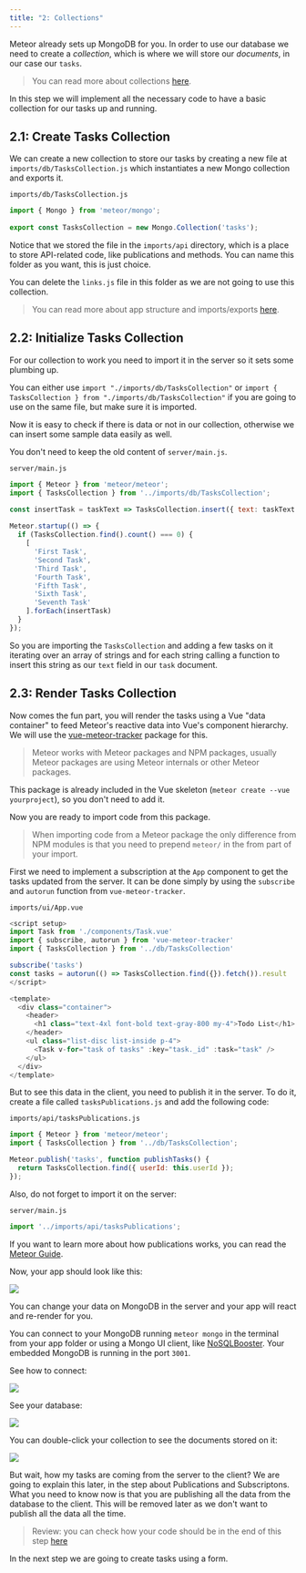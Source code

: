 ```yaml
---
title: "2: Collections"
---
```


Meteor already sets up MongoDB for you. In order to use our database we need to create a _collection_, which is where we will store our _documents_, in our case our `tasks`.

> You can read more about collections [here](http://guide.meteor.com/collections.html).

In this step we will implement all the necessary code to have a basic collection for our tasks up and running.

## 2.1: Create Tasks Collection

We can create a new collection to store our tasks by creating a new file at `imports/db/TasksCollection.js` which instantiates a new Mongo collection and exports it.

`imports/db/TasksCollection.js`
```js
import { Mongo } from 'meteor/mongo';
 
export const TasksCollection = new Mongo.Collection('tasks');
```

Notice that we stored the file in the `imports/api` directory, which is a place to store API-related code, like publications and methods. You can name this folder as you want, this is just choice.

You can delete the `links.js` file in this folder as we are not going to use this collection.

> You can read more about app structure and imports/exports [here](http://guide.meteor.com/structure.html).

## 2.2: Initialize Tasks Collection

For our collection to work you need to import it in the server so it sets some plumbing up. 

You can either use `import "./imports/db/TasksCollection"` or `import { TasksCollection } from "./imports/db/TasksCollection"` if you are going to use on the same file, but make sure it is imported.

Now it is easy to check if there is data or not in our collection, otherwise we can insert some sample data easily as well.

You don't need to keep the old content of `server/main.js`.

`server/main.js`
```js
import { Meteor } from 'meteor/meteor';
import { TasksCollection } from '../imports/db/TasksCollection';

const insertTask = taskText => TasksCollection.insert({ text: taskText });
 
Meteor.startup(() => {
  if (TasksCollection.find().count() === 0) {
    [
      'First Task',
      'Second Task',
      'Third Task',
      'Fourth Task',
      'Fifth Task',
      'Sixth Task',
      'Seventh Task'
    ].forEach(insertTask)
  }
});
```

So you are importing the `TasksCollection` and adding a few tasks on it iterating over an array of strings and for each string calling a function to insert this string as our `text` field in our `task` document.

## 2.3: Render Tasks Collection

Now comes the fun part, you will render the tasks using a Vue "data container" to feed Meteor's reactive data into Vue's component hierarchy. We will use the [vue-meteor-tracker](https://www.npmjs.com/package/vue-meteor-tracker) package for this. 

> Meteor works with Meteor packages and NPM packages, usually Meteor packages are using Meteor internals or other Meteor packages.

This package is already included in the Vue skeleton (`meteor create --vue yourproject`), so you don't need to add it.

Now you are ready to import code from this package.

> When importing code from a Meteor package the only difference from NPM modules is that you need to prepend `meteor/` in the from part of your import.

First we need to implement a subscription at the `App` component to get the tasks updated from the server. It can be done simply by using the `subscribe` and `autorun` function from `vue-meteor-tracker`.

`imports/ui/App.vue`
```javascript
<script setup>
import Task from './components/Task.vue'
import { subscribe, autorun } from 'vue-meteor-tracker'
import { TasksCollection } from '../db/TasksCollection'

subscribe('tasks')
const tasks = autorun(() => TasksCollection.find({}).fetch()).result
</script>

<template>
  <div class="container">
    <header>
      <h1 class="text-4xl font-bold text-gray-800 my-4">Todo List</h1>
    </header>
    <ul class="list-disc list-inside p-4">
      <Task v-for="task of tasks" :key="task._id" :task="task" />
    </ul>
  </div>
</template>
```

But to see this data in the client, you need to publish it in the server. To do it, create a file called `tasksPublications.js` and add the following code:

`imports/api/tasksPublications.js`
```javascript
import { Meteor } from 'meteor/meteor';
import { TasksCollection } from '../db/TasksCollection';

Meteor.publish('tasks', function publishTasks() {
  return TasksCollection.find({ userId: this.userId });
});
```

Also, do not forget to import it on the server:

`server/main.js`
```javascript
import '../imports/api/tasksPublications';
```

If you want to learn more about how publications works, you can read the [Meteor Guide](https://docs.meteor.com/api/pubsub.html).

Now, your app should look like this:

<img class="step-images" src="/simple-todos/assets/step02-task-list.png"/>

You can change your data on MongoDB in the server and your app will react and re-render for you.

You can connect to your MongoDB running `meteor mongo` in the terminal from your app folder or using a Mongo UI client, like [NoSQLBooster](https://nosqlbooster.com/downloads). Your embedded MongoDB is running in the port `3001`.

See how to connect:

<img class="step-images" src="/simple-todos/assets/new-screenshots/step02/nosql-new-connection.png"/>

See your database:

<img class="step-images" src="/simple-todos/assets/new-screenshots/step02/nosql-connection-editor.png"/>

You can double-click your collection to see the documents stored on it:

<img class="step-images" src="/simple-todos/assets/new-screenshots/step02/nosql-tasks-query.png"/>


But wait, how my tasks are coming from the server to the client? We are going to explain this later, in the step about Publications and Subscriptons. What you need to know now is that you are publishing all the data from the database to the client. This will be removed later as we don't want to publish all the data all the time.

> Review: you can check how your code should be in the end of this step [here](https://github.com/meteor/vue3-tutorial/tree/master/src/simple-todos/step02) 

In the next step we are going to create tasks using a form.

